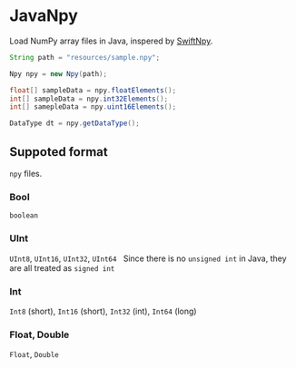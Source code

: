 # JavaNpy

Load NumPy array files in Java, inspered by [SwiftNpy](https://github.com/qoncept/swift-npy).

```java
String path = "resources/sample.npy";

Npy npy = new Npy(path);

float[] sampleData = npy.floatElements();
int[] sampleData = npy.int32Elements();
int[] samepleData = npy.uint16Elements();

DataType dt = npy.getDataType();
```

## Suppoted format
`npy` files.

### Bool
`boolean`

### UInt
`UInt8`, `UInt16`, `UInt32`, `UInt64`  
Since there is no `unsigned int` in Java, they are all treated as `signed int`

### Int
`Int8` (short), `Int16` (short), `Int32` (int), `Int64` (long) 

### Float, Double
`Float`, `Double`
